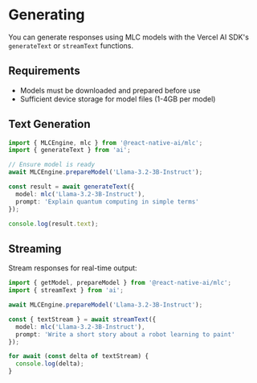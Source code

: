 # Generating

You can generate responses using MLC models with the Vercel AI SDK's `generateText` or `streamText` functions.

## Requirements

- Models must be downloaded and prepared before use
- Sufficient device storage for model files (1-4GB per model)

## Text Generation

```typescript
import { MLCEngine, mlc } from '@react-native-ai/mlc';
import { generateText } from 'ai';

// Ensure model is ready
await MLCEngine.prepareModel('Llama-3.2-3B-Instruct');

const result = await generateText({
  model: mlc('Llama-3.2-3B-Instruct'),
  prompt: 'Explain quantum computing in simple terms'
});

console.log(result.text);
```

## Streaming

Stream responses for real-time output:

```typescript
import { getModel, prepareModel } from '@react-native-ai/mlc';
import { streamText } from 'ai';

await MLCEngine.prepareModel('Llama-3.2-3B-Instruct');

const { textStream } = await streamText({
  model: mlc('Llama-3.2-3B-Instruct'),
  prompt: 'Write a short story about a robot learning to paint'
});

for await (const delta of textStream) {
  console.log(delta);
}
```
